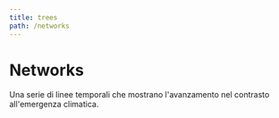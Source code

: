 ```yaml
---
title: trees
path: /networks
---
```


# Networks

Una serie di linee temporali che mostrano l'avanzamento nel contrasto all'emergenza climatica.

